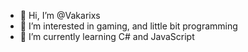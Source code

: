 - 👋 Hi, I’m @Vakarixs
- 👀 I’m interested in gaming, and little bit programming
- 🌱 I’m currently learning C# and JavaScript

<!---
Vakarixs/Vakarixs is a ✨ special ✨ repository because its `README.md` (this file) appears on your GitHub profile.
You can click the Preview link to take a look at your changes.
--->
